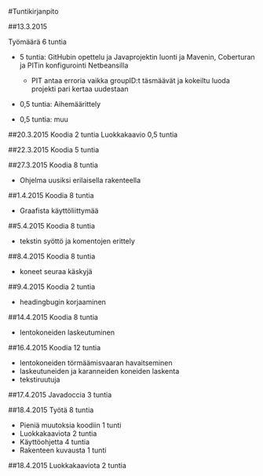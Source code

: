 ﻿#Tuntikirjanpito


##13.3.2015

Työmäärä 6 tuntia

- 5 tuntia: GitHubin opettelu ja Javaprojektin luonti ja Mavenin, Coberturan ja PITin konfigurointi Netbeansilla
  - PIT antaa erroria vaikka groupID:t täsmäävät ja kokeiltu luoda projekti pari kertaa uudestaan
- 0,5 tuntia: Aihemäärittely

- 0,5 tuntia: muu


##20.3.2015
Koodia 2 tuntia
Luokkakaavio 0,5 tuntia

##22.3.2015
Koodia 5 tuntia

##27.3.2015
Koodia 8 tuntia
- Ohjelma uusiksi erilaisella rakenteella

##1.4.2015
Koodia 8 tuntia
- Graafista käyttöliittymää

##5.4.2015
Koodia 8 tuntia
- tekstin syöttö ja komentojen erittely

##8.4.2015
Koodia 8 tuntia
- koneet seuraa käskyjä

##9.4.2015
Koodia 2 tuntia
- headingbugin korjaaminen

##14.4.2015
Koodia 8 tuntia
- lentokoneiden laskeutuminen

##16.4.2015
Koodia 12 tuntia
- lentokoneiden törmäämisvaaran havaitseminen
- laskeutuneiden ja karanneiden koneiden laskenta
- tekstiruutuja

##17.4.2015
Javadoccia 3 tuntia

##18.4.2015
Työtä 8 tuntia
- Pieniä muutoksia koodiin 1 tunti
- Luokkakaaviota 2 tuntia
- Käyttöohjetta 4 tuntia
- Rakenteen kuvausta 1 tunti

##18.4.2015
Luokkakaaviota 2 tuntia